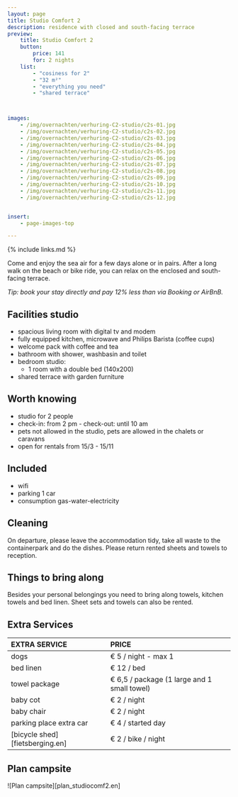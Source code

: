 ```yaml
---
layout: page
title: Studio Comfort 2
description: residence with closed and south-facing terrace
preview:
    title: Studio Comfort 2
    button:
        price: 141
        for: 2 nights
    list:
        - "cosiness for 2"
        - "32 m²"
        - "everything you need"
        - "shared terrace"



images:
    - /img/overnachten/verhuring-C2-studio/c2s-01.jpg
    - /img/overnachten/verhuring-C2-studio/c2s-02.jpg
    - /img/overnachten/verhuring-C2-studio/c2s-03.jpg
    - /img/overnachten/verhuring-C2-studio/c2s-04.jpg
    - /img/overnachten/verhuring-C2-studio/c2s-05.jpg
    - /img/overnachten/verhuring-C2-studio/c2s-06.jpg
    - /img/overnachten/verhuring-C2-studio/c2s-07.jpg
    - /img/overnachten/verhuring-C2-studio/c2s-08.jpg
    - /img/overnachten/verhuring-C2-studio/c2s-09.jpg
    - /img/overnachten/verhuring-C2-studio/c2s-10.jpg
    - /img/overnachten/verhuring-C2-studio/c2s-11.jpg
    - /img/overnachten/verhuring-C2-studio/c2s-12.jpg


insert:
    - page-images-top

---
```


{% include links.md %}

Come and enjoy the sea air for a few days alone or in pairs. After a long walk on the beach or bike ride, you can relax on the enclosed and south-facing terrace.

*Tip: book your stay directly and pay 12% less than via Booking or AirBnB.*

## Facilities studio

- spacious living room with digital tv and modem
- fully equipped kitchen, microwave and Philips Barista (coffee cups)
- welcome pack with coffee and tea
- bathroom with shower, washbasin and toilet
- bedroom studio:
    - 1 room with a double bed (140x200)
- shared terrace with garden furniture

## Worth knowing

- studio for 2 people
- check-in: from 2 pm - check-out: until 10 am
- pets not allowed in the studio, pets are allowed in the chalets or caravans
- open for rentals from 15/3 - 15/11


## Included
- wifi
- parking 1 car
- consumption gas-water-electricity

## Cleaning
On departure, please leave the accommodation tidy, take all waste to the containerpark and do the dishes. Please return rented sheets and towels to reception.

## Things to bring along
Besides your personal belongings you need to bring along towels, kitchen towels and bed linen.
Sheet sets and towels can also be rented.


## Extra Services

EXTRA SERVICE            | PRICE
:-------------------|:-----------|
dogs               | € 5 / night - max 1
bed linen        | € 12 / bed
towel package       | € 6,5 / package (1 large and 1 small towel)
baby cot          | € 2 / night
baby chair         | € 2 / night
parking place extra car  | € 4 / started day
[bicycle shed][fietsberging.en]| € 2 / bike / night


## Plan campsite

![Plan campsite][plan_studiocomf2.en]
